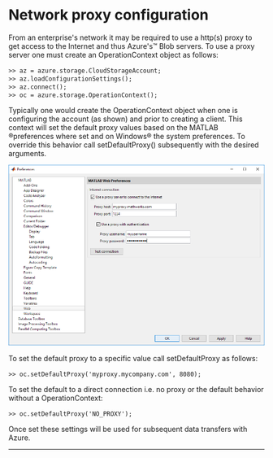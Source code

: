 # Network proxy configuration

From an enterprise's network it may be required to use a http(s) proxy to get access to the Internet and thus Azure's™ Blob servers. To use a proxy server one must create an OperationContext object as follows:
```
>> az = azure.storage.CloudStorageAccount;
>> az.loadConfigurationSettings();
>> az.connect();
>> oc = azure.storage.OperationContext();
```
Typically one would create the OperationContext object when one is configuring the account (as shown) and prior to creating a client. This context will set the default proxy values based on the MATLAB ®preferences where set and on Windows® the system preferences. To override this behavior call setDefaultProxy() subsequently with the desired arguments.

![PreferencesPanel](Images/prefspanel.png)

To set the default proxy to a specific value call setDefaultProxy as follows:
```
>> oc.setDefaultProxy('myproxy.mycompany.com', 8080);
```
To set the default to a direct connection i.e. no proxy or the default behavior without a OperationContext:
```
>> oc.setDefaultProxy('NO_PROXY');
```
Once set these settings will be used for subsequent data transfers with Azure.


----------------

[//]: #  (Copyright 2017, The MathWorks, Inc.)
